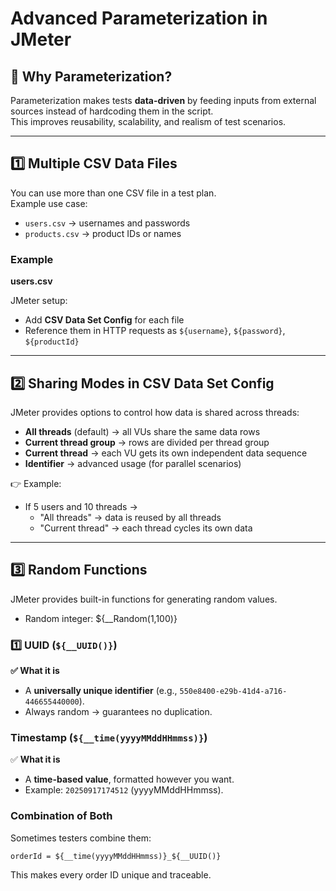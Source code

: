 # Advanced Parameterization in JMeter

## 🔹 Why Parameterization?

Parameterization makes tests **data-driven** by feeding inputs from external sources
instead of hardcoding them in the script.  
This improves reusability, scalability, and realism of test scenarios.

---

## 1️⃣ Multiple CSV Data Files

You can use more than one CSV file in a test plan.  
Example use case:

- `users.csv` → usernames and passwords
- `products.csv` → product IDs or names

### Example

**users.csv**

JMeter setup:

- Add **CSV Data Set Config** for each file
- Reference them in HTTP requests as `${username}`, `${password}`, `${productId}`

---

## 2️⃣ Sharing Modes in CSV Data Set Config

JMeter provides options to control how data is shared across threads:

- **All threads** (default) → all VUs share the same data rows
- **Current thread group** → rows are divided per thread group
- **Current thread** → each VU gets its own independent data sequence
- **Identifier** → advanced usage (for parallel scenarios)

👉 Example:

- If 5 users and 10 threads →
  - "All threads" → data is reused by all threads
  - "Current thread" → each thread cycles its own data

---

## 3️⃣ Random Functions

JMeter provides built-in functions for generating random values.

- Random integer:
  ${\_\_Random(1,100)}

### 1️⃣ UUID (`${__UUID()}`)

**✅ What it is**

- A **universally unique identifier** (e.g., `550e8400-e29b-41d4-a716-446655440000`).
- Always random → guarantees no duplication.

### Timestamp (`${__time(yyyyMMddHHmmss)}`)

✅ **What it is**

- A **time-based value**, formatted however you want.
- Example: `20250917174512` (yyyyMMddHHmmss).

### Combination of Both

Sometimes testers combine them:

```
orderId = ${__time(yyyyMMddHHmmss)}_${__UUID()}
```

This makes every order ID unique and traceable.
